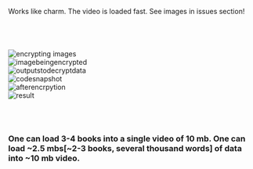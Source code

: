 Works like charm. The video is loaded fast. See images in issues section! 

<br />

#
![encrypting images](https://user-images.githubusercontent.com/24922775/44160376-df536f00-a0d7-11e8-90c9-b79871b8d8a3.png)
<br/>
![imagebeingencrypted](https://user-images.githubusercontent.com/24922775/44160375-debad880-a0d7-11e8-88f1-77cdf968c961.jpg)
<br/>
![outputstodecryptdata](https://user-images.githubusercontent.com/24922775/44160370-de224200-a0d7-11e8-90e3-9c3f8a8446f1.png)
<br/>
![codesnapshot](https://user-images.githubusercontent.com/24922775/44160371-de224200-a0d7-11e8-8937-0a15d0972605.png)
<br/>
![afterencrpytion](https://user-images.githubusercontent.com/24922775/44160372-debad880-a0d7-11e8-9944-a8ec946cd750.png)
<br/>
![result](https://user-images.githubusercontent.com/24922775/44160377-df536f00-a0d7-11e8-87e8-bf9f486109f7.png)


<br/>

#

### One can load 3-4 books into a single video of 10 mb. One can load ~2.5 mbs[~2-3 books, several thousand words] of data into ~10 mb video. 
